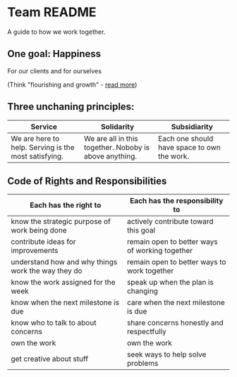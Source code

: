 # Team README
A guide to how we work together.

## One goal: Happiness
For our clients and for ourselves

(Think "flourishing and growth" - [read more](https://www.macat.com/blog/2017/5/20/aristotles-secret-to-happiness-what-will-make-us-happy-now))

## Three unchaning principles: 
|Service|Solidarity|Subsidiarity|
|---|---|---|
|We are here to help. Serving is the most satisfying.|We are all in this together. Noboby is above anything.|Each one should have space to own the work.|

## Code of Rights and Responsibilities

|Each has the right to|Each has the responsibility to|
|---|---|
|know the strategic purpose of work being done|actively contribute toward this goal|
|contribute ideas for improvements|remain open to better ways of working together|
|understand how and why things work the way they do|remain open to better ways to work together|
|know the work assigned for the week|speak up when the plan is changing|
|know when the next milestone is due|care when the next milestone is due|
|know who to talk to about concerns|share concerns honestly and respectfully|
|own the work|own the work|
|get creative about stuff|seek ways to help solve problems|
